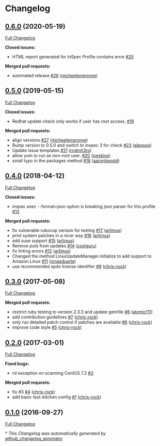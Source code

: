 # Changelog

## [0.6.0](https://github.com/dev-sec/linux-patch-baseline/tree/0.6.0) (2020-05-19)

[Full Changelog](https://github.com/dev-sec/linux-patch-baseline/compare/0.5.0...0.6.0)

**Closed issues:**

- HTML report generated for InSpec Profile contains error [\#25](https://github.com/dev-sec/linux-patch-baseline/issues/25)

**Merged pull requests:**

- automated release [\#26](https://github.com/dev-sec/linux-patch-baseline/pull/26) ([micheelengronne](https://github.com/micheelengronne))

## [0.5.0](https://github.com/dev-sec/linux-patch-baseline/tree/0.5.0) (2019-05-15)

[Full Changelog](https://github.com/dev-sec/linux-patch-baseline/compare/0.4.0...0.5.0)

**Closed issues:**

- Redhat update check only works if user has root access. [\#19](https://github.com/dev-sec/linux-patch-baseline/issues/19)

**Merged pull requests:**

- align versions [\#27](https://github.com/dev-sec/linux-patch-baseline/pull/27) ([micheelengronne](https://github.com/micheelengronne))
- Bump version to 0.5.0 and switch to inspec 3 for check [\#23](https://github.com/dev-sec/linux-patch-baseline/pull/23) ([alexpop](https://github.com/alexpop))
- Update issue templates [\#21](https://github.com/dev-sec/linux-patch-baseline/pull/21) ([rndmh3ro](https://github.com/rndmh3ro))
- allow yum to run as non-root user. [\#20](https://github.com/dev-sec/linux-patch-baseline/pull/20) ([iveskins](https://github.com/iveskins))
- small typo in the packages method [\#18](https://github.com/dev-sec/linux-patch-baseline/pull/18) ([aaronlippold](https://github.com/aaronlippold))

## [0.4.0](https://github.com/dev-sec/linux-patch-baseline/tree/0.4.0) (2018-04-12)

[Full Changelog](https://github.com/dev-sec/linux-patch-baseline/compare/0.3.0...0.4.0)

**Closed issues:**

- inspec exec --format=json option is breaking json parser for this profile [\#13](https://github.com/dev-sec/linux-patch-baseline/issues/13)

**Merged pull requests:**

- fix vulnerable rubocop version for testing [\#17](https://github.com/dev-sec/linux-patch-baseline/pull/17) ([arlimus](https://github.com/arlimus))
- print system patches in a nicer way [\#16](https://github.com/dev-sec/linux-patch-baseline/pull/16) ([arlimus](https://github.com/arlimus))
- add suse support [\#15](https://github.com/dev-sec/linux-patch-baseline/pull/15) ([arlimus](https://github.com/arlimus))
- Remove puts from updates [\#14](https://github.com/dev-sec/linux-patch-baseline/pull/14) ([coolguru](https://github.com/coolguru))
- fix linting errors [\#12](https://github.com/dev-sec/linux-patch-baseline/pull/12) ([arlimus](https://github.com/arlimus))
- Changed the method LinuxUpdateManager.initialize to add support to Amazon Linux [\#11](https://github.com/dev-sec/linux-patch-baseline/pull/11) ([jonasduarte](https://github.com/jonasduarte))
- use recommended spdx license identifier [\#9](https://github.com/dev-sec/linux-patch-baseline/pull/9) ([chris-rock](https://github.com/chris-rock))

## [0.3.0](https://github.com/dev-sec/linux-patch-baseline/tree/0.3.0) (2017-05-08)

[Full Changelog](https://github.com/dev-sec/linux-patch-baseline/compare/0.2.0...0.3.0)

**Merged pull requests:**

- restrict ruby testing to version 2.3.3 and update gemfile [\#8](https://github.com/dev-sec/linux-patch-baseline/pull/8) ([atomic111](https://github.com/atomic111))
- add contribution guidelines [\#7](https://github.com/dev-sec/linux-patch-baseline/pull/7) ([chris-rock](https://github.com/chris-rock))
- only run detailed patch control if patches are available [\#6](https://github.com/dev-sec/linux-patch-baseline/pull/6) ([chris-rock](https://github.com/chris-rock))
- improve code style [\#5](https://github.com/dev-sec/linux-patch-baseline/pull/5) ([chris-rock](https://github.com/chris-rock))

## [0.2.0](https://github.com/dev-sec/linux-patch-baseline/tree/0.2.0) (2017-03-01)

[Full Changelog](https://github.com/dev-sec/linux-patch-baseline/compare/0.1.0...0.2.0)

**Fixed bugs:**

- nil exception on scanning CentOS 7.2 [\#3](https://github.com/dev-sec/linux-patch-baseline/issues/3)

**Merged pull requests:**

- fix \#3 [\#4](https://github.com/dev-sec/linux-patch-baseline/pull/4) ([chris-rock](https://github.com/chris-rock))
- add basic test-kitchen config [\#1](https://github.com/dev-sec/linux-patch-baseline/pull/1) ([chris-rock](https://github.com/chris-rock))

## [0.1.0](https://github.com/dev-sec/linux-patch-baseline/tree/0.1.0) (2016-09-27)

[Full Changelog](https://github.com/dev-sec/linux-patch-baseline/compare/0312593fd472be25966685615f83bc31098fc113...0.1.0)



\* *This Changelog was automatically generated by [github_changelog_generator](https://github.com/github-changelog-generator/github-changelog-generator)*
